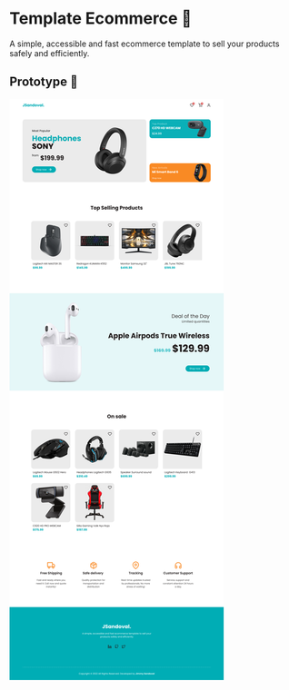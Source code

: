 # Template Ecommerce 🛒

A simple, accessible and fast ecommerce template to sell your products safely and efficiently.

## Prototype 📸

![asda](/src/assets/prototype.png)

